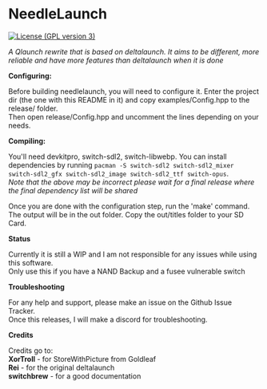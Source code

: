 # NeedleLaunch
[![License (GPL version 3)](https://img.shields.io/badge/license-GNU%20GPL%20version%203-red.svg?style=flat-square)](http://opensource.org/licenses/GPL-3.0)

*A Qlaunch rewrite that is based on deltalaunch. It aims to be different, more reliable and have more features than deltalaunch when it is done*

**Configuring:**

Before building needlelaunch, you will need to configure it. Enter the project dir (the one with this README in it) and copy examples/Config.hpp to the release/ folder.<br/> Then open release/Config.hpp and uncomment the lines depending on your needs.

**Compiling:**

You'll need devkitpro, switch-sdl2, switch-libwebp. You can install dependencies by running `pacman -S switch-sdl2 switch-sdl2_mixer switch-sdl2_gfx switch-sdl2_image switch-sdl2_ttf switch-opus`.<br/>
*Note that the above may be incorrect please wait for a final release where the final dependency list will be shared*

Once you are done with the configuration step, run the 'make' command.<br/> The output will be in the out folder.
Copy the out/titles folder to your SD Card.

**Status**

Currently it is still a WIP and I am not responsible for any issues while using this software.<br/>
Only use this if you have a NAND Backup and a fusee vulnerable switch

**Troubleshooting**

For any help and support, please make an issue on the Github Issue Tracker.<br/> Once this releases, I will make a discord for troubleshooting.

**Credits**

Credits go to:<br/>
	**XorTroll** - for StoreWithPicture from Goldleaf<br/>
	**Rei** - for the original deltalaunch<br/>
	**switchbrew** - for a good documentation<br/>
